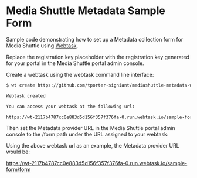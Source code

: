 # Media Shuttle Metadata Sample Form

Sample code demonstrating how to set up a Metadata collection form for Media Shuttle using [Webtask](https://webtask.io).

Replace the registration key placeholder with the registration key generated for your portal in the Media Shuttle portal admin console.

Create a webtask using the webtask command line interface:

```bash
$ wt create https://github.com/tporter-signiant/mediashuttle-metadata-webtask/blob/master/sample-form.js

Webtask created

You can access your webtask at the following url:

https://wt-2117b4787cc0e883d5d156f357f376fa-0.run.webtask.io/sample-form
```
Then set the Metadata provider URL in the Media Shuttle portal admin console to the /form path under the URL assigned to your webtask:

Using the above webtask url as an example, the Metadata provider URL would be:

https://wt-2117b4787cc0e883d5d156f357f376fa-0.run.webtask.io/sample-form/form
